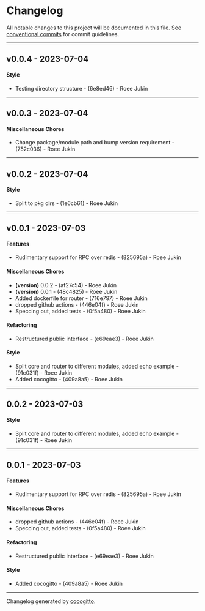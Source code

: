 # Changelog
All notable changes to this project will be documented in this file. See [conventional commits](https://www.conventionalcommits.org/) for commit guidelines.

- - -
## v0.0.4 - 2023-07-04
#### Style
- Testing directory structure - (6e8ed46) - Roee Jukin

- - -

## v0.0.3 - 2023-07-04
#### Miscellaneous Chores
- Change package/module path and bump version requirement - (752c036) - Roee Jukin

- - -

## v0.0.2 - 2023-07-04
#### Style
- Split to pkg dirs - (1e6cb61) - Roee Jukin

- - -

## v0.0.1 - 2023-07-03
#### Features
- Rudimentary support for RPC over redis - (825695a) - Roee Jukin
#### Miscellaneous Chores
- **(version)** 0.0.2 - (af27c54) - Roee Jukin
- **(version)** 0.0.1 - (48c4825) - Roee Jukin
- Added dockerfile for router - (716e797) - Roee Jukin
- dropped github actions - (446e04f) - Roee Jukin
- Speccing out, added tests - (0f5a480) - Roee Jukin
#### Refactoring
- Restructured public interface - (e69eae3) - Roee Jukin
#### Style
- Split core and router to different modules, added echo example - (91c031f) - Roee Jukin
- Added cocogitto - (409a8a5) - Roee Jukin

- - -

## 0.0.2 - 2023-07-03
#### Style
- Split core and router to different modules, added echo example - (91c031f) - Roee Jukin

- - -

## 0.0.1 - 2023-07-03
#### Features
- Rudimentary support for RPC over redis - (825695a) - Roee Jukin
#### Miscellaneous Chores
- dropped github actions - (446e04f) - Roee Jukin
- Speccing out, added tests - (0f5a480) - Roee Jukin
#### Refactoring
- Restructured public interface - (e69eae3) - Roee Jukin
#### Style
- Added cocogitto - (409a8a5) - Roee Jukin

- - -

Changelog generated by [cocogitto](https://github.com/cocogitto/cocogitto).